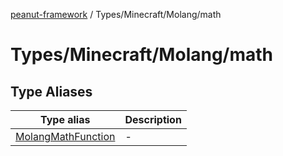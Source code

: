 [peanut-framework](../../../../modules.md) / Types/Minecraft/Molang/math

# Types/Minecraft/Molang/math

## Type Aliases

| Type alias | Description |
| ------ | ------ |
| [MolangMathFunction](type-aliases/MolangMathFunction.md) | - |
